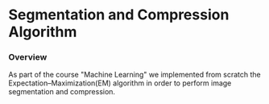 # Segmentation and Compression Algorithm 
### Overview
As part of the course "Machine Learning" we implemented from scratch the Expectation–Maximization(EM) algorithm in order to perform image segmentation and compression.
